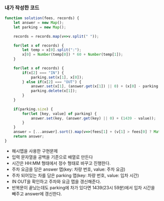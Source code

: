 ### 내가 작성한 코드

```jsx
function solution(fees, records) {
    let answer = new Map();
    let parking = new Map();
    
    records = records.map(v=>v.split(" "));
    
    for(let x of records) {
        let temp = x[0].split(":");
        x[0] = Number(temp[0]) * 60 + Number(temp[1]);
    }
    
    for(let x of records) { 
        if(x[2] === "IN") {
            parking.set(x[1], x[0]);
        } else if(x[2] === "OUT") {
            answer.set(x[1], (answer.get(x[1]) || 0) + (x[0] - parking.get(x[1])));
            parking.delete(x[1]);
        }
    }
    
    if(parking.size) {
        for(let [key, value] of parking) {
            answer.set(key, (answer.get(key) || 0) + (1439 - value));
        }
    }
    answer = [...answer].sort().map(v=>(fees[1] + (v[1] > fees[0] ? Math.ceil((v[1]-fees[0])/fees[2]) * fees[3] : 0)));
    return answer;
}
```

- 해시맵을 사용한 구현문제
- 입력 문자열을 공백을 기준으로 배열로 만든다
- 시간은 HH:MM 형태에서 정수 형태로 바꾸고 진행한다.
- 주차 요금을 담은 answer 맵(key: 차량 번호, value: 주차 요금)
- 주차 되어있는 차를 담은 parking 맵(key: 차량 번호, value: 입차 시간)
- IN OUT을 확인하고 주차와 요금 맵을 갱신해준다.
- 반복문이 끝났는데도 parking에 차가 있다면 1439(23시 59분)에서 입차 시간을 빼주고 answer에 갱신한다.